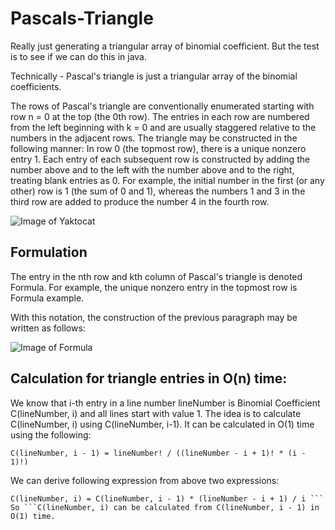 # Pascals-Triangle
Really just generating a triangular array of binomial coefficient. But the test is to see if we can do this in java. 

Technically - Pascal's triangle is just a triangular array of the binomial coefficients.

The rows of Pascal's triangle are conventionally enumerated starting with row n = 0 at the top (the 0th row). The entries in each row are numbered from the left beginning with k = 0 and are usually staggered relative to the numbers in the adjacent rows. The triangle may be constructed in the following manner: In row 0 (the topmost row), there is a unique nonzero entry 1. Each entry of each subsequent row is constructed by adding the number above and to the left with the number above and to the right, treating blank entries as 0. For example, the initial number in the first (or any other) row is 1 (the sum of 0 and 1), whereas the numbers 1 and 3 in the third row are added to produce the number 4 in the fourth row.

![Image of Yaktocat](https://wonderopolis.org/wp-content/uploads/2017/01/1853_Pascals_Triangledreamstime_xxl_69735729.jpg)



## Formulation
The entry in the nth row and kth column of Pascal's triangle is denoted Formula. For example, the unique nonzero entry in the topmost row is Formula example.

With this notation, the construction of the previous paragraph may be written as follows:

![Image of Formula](https://slideplayer.com/slide/12222370/72/images/9/Pascal%E2%80%99s+formula+Combinatorial+proof%3A.jpg) 



## Calculation for triangle entries in O(n) time:

We know that i-th entry in a line number lineNumber is Binomial Coefficient C(lineNumber, i) and all lines start with value 1. The idea is to calculate C(lineNumber, i) using C(lineNumber, i-1). It can be calculated in O(1) time using the following:

```C(lineNumber, i)   = lineNumber! / ((lineNumber - i)! * i!)>
C(lineNumber, i - 1) = lineNumber! / ((lineNumber - i + 1)! * (i - 1)!) 
```

We can derive following expression from above two expressions:

```
C(lineNumber, i) = C(lineNumber, i - 1) * (lineNumber - i + 1) / i ```
So ```C(lineNumber, i) can be calculated from C(lineNumber, i - 1) in O(1) time.
```
